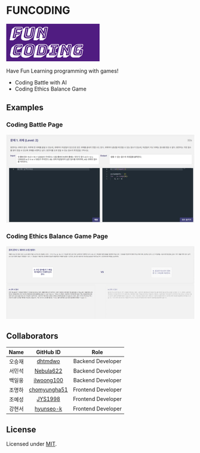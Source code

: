 # FUNCODING
<img src="docs/logo.jpg" width="250" height="100"/>

Have Fun Learning programming with games!
- Coding Battle with AI
- Coding Ethics Balance Game

## Examples
### Coding Battle Page
![Coding Battle page](docs/ex1.jpg)

### Coding Ethics Balance Game Page
![Coding ethics balance game page](docs/ex2.jpg)

## Collaborators

|Name|                    GitHub ID                    |        Role        |
|:---:|:-----------------------------------------------:|:------------------:|
|오승재|     [dhtmdwo](https://github.com/dhtmdwo)     | Backend Developer  |
|서민석|         [Nebula622](https://github.com/Nebula622)         |      Backend Developer      |
|백일웅|        [ilwoong100](https://github.com/1ilwoong100)        |  Backend Developer   |
|조명하|     [chomyungha51](https://github.com/chomyungha51)     | Frontend Developer  |
|조예성| [JYS1998](https://github.com/JYS1998) |   Frontend Developer   |
|강현서|    [hyunseo-k](https://github.com/hyunseo-k)    | Frontend Developer |

## License

Licensed under [MIT](https://opensource.org/licenses/MIT).
